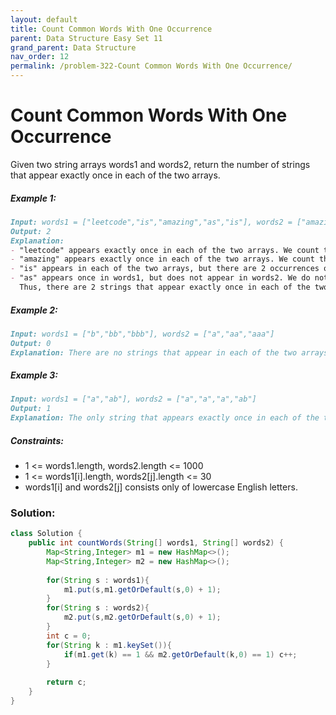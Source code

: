```yaml
---
layout: default
title: Count Common Words With One Occurrence
parent: Data Structure Easy Set 11
grand_parent: Data Structure
nav_order: 12
permalink: /problem-322-Count Common Words With One Occurrence/
---
```

# Count Common Words With One Occurrence
Given two string arrays words1 and words2, return the number of strings that appear exactly once in each of the two arrays.

##### Example 1:
```markdown
Input: words1 = ["leetcode","is","amazing","as","is"], words2 = ["amazing","leetcode","is"]
Output: 2
Explanation:
- "leetcode" appears exactly once in each of the two arrays. We count this string.
- "amazing" appears exactly once in each of the two arrays. We count this string.
- "is" appears in each of the two arrays, but there are 2 occurrences of it in words1. We do not count this string.
- "as" appears once in words1, but does not appear in words2. We do not count this string.
  Thus, there are 2 strings that appear exactly once in each of the two arrays.
```
##### Example 2:
```markdown
Input: words1 = ["b","bb","bbb"], words2 = ["a","aa","aaa"]
Output: 0
Explanation: There are no strings that appear in each of the two arrays.
```
##### Example 3:
```markdown
Input: words1 = ["a","ab"], words2 = ["a","a","a","ab"]
Output: 1
Explanation: The only string that appears exactly once in each of the two arrays is "ab".
```
##### Constraints:
* 1 <= words1.length, words2.length <= 1000
* 1 <= words1[i].length, words2[j].length <= 30
* words1[i] and words2[j] consists only of lowercase English letters.

### Solution:
```java
class Solution {
    public int countWords(String[] words1, String[] words2) {
        Map<String,Integer> m1 = new HashMap<>();
        Map<String,Integer> m2 = new HashMap<>();
        
        for(String s : words1){
            m1.put(s,m1.getOrDefault(s,0) + 1);
        }
        for(String s : words2){
            m2.put(s,m2.getOrDefault(s,0) + 1);
        }
        int c = 0;
        for(String k : m1.keySet()){
            if(m1.get(k) == 1 && m2.getOrDefault(k,0) == 1) c++;
        }
        
        return c;
    }
}
```